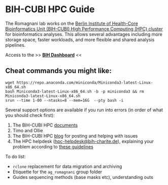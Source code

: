 # BIH-CUBI HPC Guide

The Romagnani lab works on the [Berlin Institute of Health-Core Bioinformatics Unit (BIH-CUBI) High Performance Computing (HPC) cluster](https://www.hpc.bihealth.org/) for bioinformatics analyses. This allows several advantages including more storage space, faster workloads, and more flexible and shared analysis pipelines.  

Access to the >> **[BIH Dashboard](https://hpc-portal.cubi.bihealth.org/pun/sys/dashboard/)** <<

## Cheat commands you might like:
`wget https://repo.anaconda.com/miniconda/Miniconda3-latest-Linux-x86_64.sh`  
`bash Miniconda3-latest-Linux-x86_64.sh -b -p miniconda3 && rm Miniconda3-latest-Linux-x86_64.sh`  
`srun --time 1-00 --ntasks=8 --mem=16G  --pty bash -i`


Several support options are available if you run into errors (in order of what you should check first):  
1. The BIH-CUBI HPC [documents](https://bihealth.github.io/bih-cluster/)  
2. Timo and Ollie  
3. The BIH-CUBI HPC [blog](https://hpc-talk.cubi.bihealth.org/) for posting and helping with issues  
4. The HPC helpdesk (hpc-helpdesk@bih-charite.de), explaining your problem according to [these guidelines](https://bihealth.github.io/bih-cluster/help/good-tickets/)  


To do list:  
- ```rclone``` replacement for data migration and archiving  
- Etiquette for the ```ag_romagnani``` group folder  
- Guides sequencing methods (base masks etc), understanding outs  
